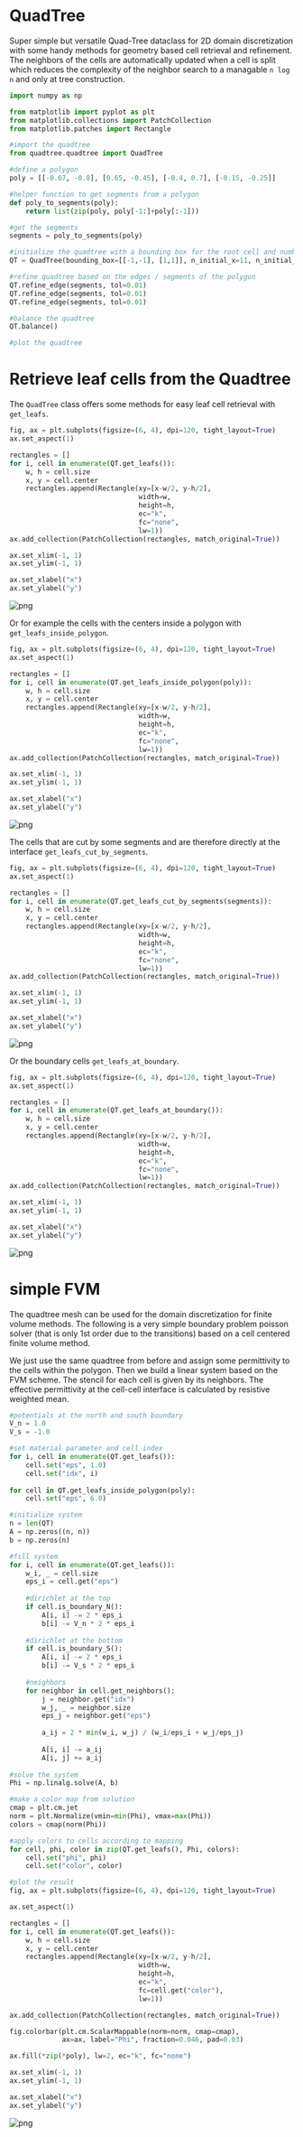 # QuadTree

Super simple but versatile Quad-Tree dataclass for 2D domain discretization with some handy methods for geometry based cell retrieval and refinement. The neighbors of the cells are automatically updated when a cell is split which reduces the complexity of the neighbor search to a managable `n log n` and only at tree construction.


```python
import numpy as np

from matplotlib import pyplot as plt
from matplotlib.collections import PatchCollection
from matplotlib.patches import Rectangle

#import the quadtree 
from quadtree.quadtree import QuadTree
```


```python
#define a polygon
poly = [[-0.67, -0.8], [0.65, -0.45], [-0.4, 0.7], [-0.15, -0.25]]

#helper function to get segments from a polygon
def poly_to_segments(poly):
    return list(zip(poly, poly[-1:]+poly[:-1]))

#get the segments
segments = poly_to_segments(poly)
```


```python
#initialize the quadtree with a bounding box for the root cell and number of initial splits
QT = QuadTree(bounding_box=[[-1,-1], [1,1]], n_initial_x=11, n_initial_y=11)
```


```python
#refine quadtree based on the edges / segments of the polygon
QT.refine_edge(segments, tol=0.01)
QT.refine_edge(segments, tol=0.01)
QT.refine_edge(segments, tol=0.01)

#balance the quadtree
QT.balance()
```


```python
#plot the quadtree
```

# Retrieve leaf cells from the Quadtree

The `QuadTree` class offers some methods for easy leaf cell retrieval with `get_leafs`.


```python
fig, ax = plt.subplots(figsize=(6, 4), dpi=120, tight_layout=True)
ax.set_aspect(1)

rectangles = []
for i, cell in enumerate(QT.get_leafs()):
    w, h = cell.size
    x, y = cell.center
    rectangles.append(Rectangle(xy=[x-w/2, y-h/2], 
                                width=w, 
                                height=h, 
                                ec="k", 
                                fc="none", 
                                lw=1))
ax.add_collection(PatchCollection(rectangles, match_original=True))

ax.set_xlim(-1, 1)
ax.set_ylim(-1, 1)

ax.set_xlabel("x")
ax.set_ylabel("y")
```

    
![png](README_files/README_7_1.png)
    


Or for example the cells with the centers inside a polygon with `get_leafs_inside_polygon`.


```python
fig, ax = plt.subplots(figsize=(6, 4), dpi=120, tight_layout=True)
ax.set_aspect(1)

rectangles = []
for i, cell in enumerate(QT.get_leafs_inside_polygon(poly)):
    w, h = cell.size
    x, y = cell.center
    rectangles.append(Rectangle(xy=[x-w/2, y-h/2], 
                                width=w, 
                                height=h, 
                                ec="k", 
                                fc="none",
                                lw=1))    
ax.add_collection(PatchCollection(rectangles, match_original=True))

ax.set_xlim(-1, 1)
ax.set_ylim(-1, 1)

ax.set_xlabel("x")
ax.set_ylabel("y")
```




    
![png](README_files/README_9_1.png)
    


The cells that are cut by some segments and are therefore directly at the interface `get_leafs_cut_by_segments`.


```python
fig, ax = plt.subplots(figsize=(6, 4), dpi=120, tight_layout=True)
ax.set_aspect(1)

rectangles = []
for i, cell in enumerate(QT.get_leafs_cut_by_segments(segments)):
    w, h = cell.size
    x, y = cell.center
    rectangles.append(Rectangle(xy=[x-w/2, y-h/2], 
                                width=w, 
                                height=h, 
                                ec="k", 
                                fc="none",
                                lw=1))
ax.add_collection(PatchCollection(rectangles, match_original=True))

ax.set_xlim(-1, 1)
ax.set_ylim(-1, 1)

ax.set_xlabel("x")
ax.set_ylabel("y")
```



    
![png](README_files/README_11_1.png)
    


Or the boundary cells `get_leafs_at_boundary`.


```python
fig, ax = plt.subplots(figsize=(6, 4), dpi=120, tight_layout=True)
ax.set_aspect(1)

rectangles = []
for i, cell in enumerate(QT.get_leafs_at_boundary()):
    w, h = cell.size
    x, y = cell.center
    rectangles.append(Rectangle(xy=[x-w/2, y-h/2], 
                                width=w, 
                                height=h, 
                                ec="k", 
                                fc="none", 
                                lw=1))
ax.add_collection(PatchCollection(rectangles, match_original=True))

ax.set_xlim(-1, 1)
ax.set_ylim(-1, 1)

ax.set_xlabel("x")
ax.set_ylabel("y")
```


    
![png](README_files/README_13_1.png)
    


# simple FVM

The quadtree mesh can be used for the domain discretization for finite volume methods. The following is a very simple boundary problem poisson solver (that is only 1st order due to the transitions) based on a cell centered finite volume method.

We just use the same quadtree from before and assign some permittivity to the cells within the polygon. Then we build a linear system based on the FVM scheme. The stencil for each cell is given by its neighbors. The effective permittivity at the cell-cell interface is calculated by resistive weighted mean.


```python
#potentials at the north and south boundary
V_n = 1.0
V_s = -1.0

#set material parameter and cell index
for i, cell in enumerate(QT.get_leafs()):
    cell.set("eps", 1.0)
    cell.set("idx", i)
    
for cell in QT.get_leafs_inside_polygon(poly):
    cell.set("eps", 6.0)

#initialize system    
n = len(QT)
A = np.zeros((n, n))
b = np.zeros(n)

#fill system
for i, cell in enumerate(QT.get_leafs()):    
    w_i, _ = cell.size
    eps_i = cell.get("eps")    
    
    #dirichlet at the top
    if cell.is_boundary_N():
        A[i, i] -= 2 * eps_i
        b[i] -= V_n * 2 * eps_i
        
    #dirichlet at the bottom
    if cell.is_boundary_S():
        A[i, i] -= 2 * eps_i
        b[i] -= V_s * 2 * eps_i
        
    #neighbors
    for neighbor in cell.get_neighbors():
        j = neighbor.get("idx")
        w_j, _ = neighbor.size
        eps_j = neighbor.get("eps")    
        
        a_ij = 2 * min(w_i, w_j) / (w_i/eps_i + w_j/eps_j)
        
        A[i, i] -= a_ij
        A[i, j] += a_ij
    
#solve the system
Phi = np.linalg.solve(A, b)
```


```python
#make a color map from solution
cmap = plt.cm.jet
norm = plt.Normalize(vmin=min(Phi), vmax=max(Phi))
colors = cmap(norm(Phi))

#apply colors to cells according to mapping
for cell, phi, color in zip(QT.get_leafs(), Phi, colors): 
    cell.set("phi", phi)
    cell.set("color", color)

#plot the result
fig, ax = plt.subplots(figsize=(6, 4), dpi=120, tight_layout=True)

ax.set_aspect(1)

rectangles = []
for i, cell in enumerate(QT.get_leafs()):
    w, h = cell.size
    x, y = cell.center
    rectangles.append(Rectangle(xy=[x-w/2, y-h/2], 
                                width=w, 
                                height=h, 
                                ec="k", 
                                fc=cell.get("color"), 
                                lw=1))

ax.add_collection(PatchCollection(rectangles, match_original=True))

fig.colorbar(plt.cm.ScalarMappable(norm=norm, cmap=cmap),
             ax=ax, label="Phi", fraction=0.046, pad=0.03)

ax.fill(*zip(*poly), lw=2, ec="k", fc="none")

ax.set_xlim(-1, 1)
ax.set_ylim(-1, 1)

ax.set_xlabel("x")
ax.set_ylabel("y")

```

    
![png](README_files/README_16_1.png)
    

